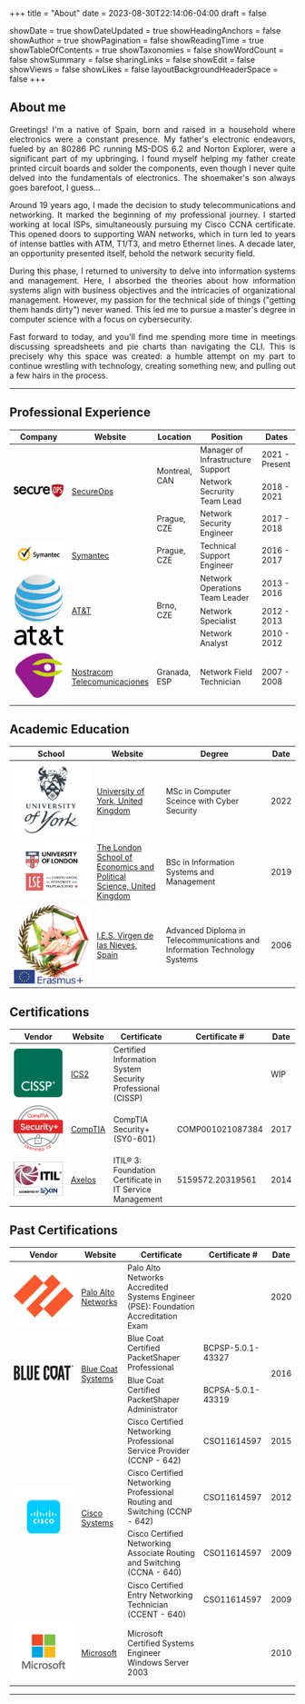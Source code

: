 +++
title = "About"
date = 2023-08-30T22:14:06-04:00
draft = false 

showDate = true
showDateUpdated = true
showHeadingAnchors = false
showAuthor = true
showPagination = false
showReadingTime = true
showTableOfContents = true
showTaxonomies = false 
showWordCount = false
showSummary = false
sharingLinks = false
showEdit = false
showViews = false
showLikes = false
layoutBackgroundHeaderSpace = false
+++
## About me
<div style="text-align: justify"> Greetings! I'm a native of Spain, born and raised in a household where electronics were a constant presence. My father's electronic endeavors, fueled by an 80286 PC running MS-DOS 6.2 and Norton Explorer, were a significant part of my upbringing. I found myself helping my father create printed circuit boards and solder the components, even though I never quite delved into the fundamentals of electronics. The shoemaker's son always goes barefoot, I guess...

Around 19 years ago, I made the decision to study telecommunications and networking. It marked the beginning of my professional journey. I started working at local ISPs, simultaneously pursuing my Cisco CCNA certificate. This opened doors to supporting WAN networks, which in turn led to years of intense battles with ATM, T1/T3, and metro Ethernet lines. A decade later, an opportunity presented itself, behold the network security field.

During this phase, I returned to university to delve into information systems and management. Here, I absorbed the theories about how information systems align with business objectives and the intricacies of organizational management. However, my passion for the technical side of things ("getting them hands dirty")  never waned. This led me to pursue a master's degree in computer science with a focus on cybersecurity.

Fast forward to today, and you'll find me spending more time in meetings discussing spreadsheets and pie charts than navigating the CLI. This is precisely why this space was created: a humble attempt on my part to continue wrestling with technology, creating something new, and pulling out a few hairs in the process.</div>

---

## Professional Experience  
<table>
    <thead>
        <tr>
            <th>Company</th>
            <th>Website</th>
             <th>Location</th>
            <th>Position</th>
            <th>Dates</th>
        </tr>
    </thead>
    <tbody>
        <tr>
            <td rowspan=4><img class="customEntitityLogo" src="sops.png"/></td>
            <td rowspan=4><a href="https://secureops.com/" target="_blank">SecureOps</a></td>
        </tr>
           <tr>
           <td rowspan=2>Montreal,<br>CAN</td>
            <td>Manager of Infrastructure Support</td>
            <td>2021 - Present</td>
        </tr>
        <tr>
            <td>Network Secrurity Team Lead</td>
            <td>2018 - 2021</td>
         </tr>
        <tr>
            <td>Prague,<br>CZE</td>
            <td>Network Security Engineer</td>
            <td>2017 - 2018</td>
        <tr>
            <td><img class="customEntitityLogo" src="symantec.png"/></td>
            <td><a href="https://www.broadcom.com/products/cybersecurity" target="_blank">Symantec</a></td>
            <td>Prague,<br>CZE</td>
            <td>Technical Support Engineer</td>
            <td>2016 - 2017</td>
        </tr>
         <tr>
            <td rowspan=4><img class="customEntitityLogo" src="att.png"/></td>
            <td rowspan=4><a href="https://www.att.com/" target="_blank">AT&T</a></td>
        </tr>
        <tr>
            <td rowspan=3>Brno,<br>CZE</td>
            <td>Network Operations Team Leader</td>
            <td>2013 - 2016</td>
        </tr>
        <tr>
            <td>Network Specialist</td>
            <td>2012 - 2013</td>
         </tr>
        <tr>
            <td>Network Analyst</td>
            <td>2010 - 2012</td>
        </tr>
           <tr>
            <td><img class="customEntitityLogo" src="nostracom.png"/></td>
            <td><a href="https://www.crunchbase.com/organization/nostracom-telecomunicaciones target="_blank">Nostracom<br>Telecomunicaciones</a></td>
            <td>Granada,<br>ESP</td>
            <td>Network Field Technician</td>
            <td>2007 - 2008</td>
        </tr> 
    </tbody>
</table>

## Academic Education
<table>
    <thead>
        <tr>
            <th>School</th>
            <th>Website</th>
            <th>Degree</th>
            <th>Date</th>
        </tr>
    </thead>
    <tbody>
        <tr>
            <td><img class="customEntitityLogo" style="background-color:transparent"  src="uoy.png"/></td>
            <td><a href="https://www.york.ac.uk/" target="_blank">University of York, United Kingdom</a></td>
            <td>MSc in Computer Sceince with Cyber Security</td>
            <td>2022</td>
        </tr>
        <tr>
            <td><img class="customEntitityLogo" style="background-color:transparent" src="uol.png"/></td>
            <td><a href="https://www.london.ac.uk" target="_blank">The London School of Economics and Political Science, United Kingdom</a></td>
            <td>BSc in Information Systems and Management</td>
            <td>2019</td>
        </tr>
        <tr>
            <td><img class="customEntitityLogo" style="background-color:transparent" src="virgen.png"/></td>
            <td><a href="https://virgendelasnieves.es/" target="_blank">I.E.S. Virgen de las Nieves, Spain</a></td>
            <td>Advanced Diploma in Telecommunications and Information Technology Systems   </td>
            <td>2006</td>
        </tr>
    </tbody>
</table>

## Certifications 

<table>
    <thead>
        <tr>
            <th>Vendor</th>
            <th>Website</th>
            <th>Certificate</th>
            <th>Certificate #</th>
            <th>Date</th>
        </tr>
    </thead>
    <tbody>
        <tr>
            <td ><img class="customEntitityLogo" style="background-color:transparent"  src="cissp.png"/></td>
            <td ><a href="https://www.isc2.org/certifications/cissp/" target="_blank">ICS2</a></td>   
           <td>Certified Information System Security Professional (CISSP)</td>
            <td></td>
            <td >WIP</td>   
        </tr>
         <tr>
            <td ><img class="customEntitityLogo" style="background-color:transparent"  src="comptia.png"/></td>
            <td ><a href="hhttps://www.comptia.org/" target="_blank">CompTIA</a></td>   
           <td>CompTIA Security+ (SY0-601)</td>
            <td>COMP001021087384</td>
            <td >2017</td>   
        </tr>
        <tr>
            <td><img class="customEntitityLogo" style="background-color:transparent"  src="itil.png"/></td>
            <td><a href="https://www.axelos.com/certifications/itil-service-management" target="_blank">Axelos</a></td>   
           <td>ITIL® 3: Foundation Certificate in IT Service Management</td>
            <td>5159572.20319561</td>
            <td >2014</td>   
        </tr>  
    </tbody>
</table>

## Past Certifications 

<table>
    <thead>
        <tr>
            <th>Vendor</th>
            <th>Website</th>
            <th>Certificate</th>
            <th>Certificate #</th>
            <th>Date</th>
        </tr>
    </thead>
    <tbody>
           <tr>
            <td ><img class="customEntitityLogo" style="background-color:transparent"  src="palo.png"/></td>
            <td ><a href="https://www.paloaltonetworks.com/ target="_blank">Palo Alto Networks</a></td>   
           <td>Palo Alto Networks Accredited Systems Engineer (PSE): Foundation Accreditation Exam</td>
            <td></td>
            <td >2020</td>   
        </tr>
      <tr>
            <td rowspan=3><img class="customEntitityLogo" style="background-color:transparent"  src="bluecoat.png"/></td>
            <td rowspan=3><a href="https://www.broadcom.com/products/cybersecurity" target="_blank">Blue Coat Systems</a></td>   
        </tr>
        <tr>
            <td>Blue Coat Certified PacketShaper Professional</td>
            <td>BCPSP-5.0.1-43327</td>
            <td rowspan=2>2016</td>   
        </tr>
        <tr>
            <td>Blue Coat Certified PacketShaper Administrator</td>
            <td>BCPSA-5.0.1-43319</td>
        </tr>
        <tr>
            <td rowspan=5><img class="customEntitityLogo" style="background-color:transparent"  src="cisco.png"/></td>
            <td rowspan=5><a href="https://www.cisco.com/" target="_blank">Cisco Systems</a></td>   
        </tr>
        <tr>
            <td>Cisco Certified Networking Professional Service Provider (CCNP - 642)</td>
            <td>CSO11614597</td>
            <td >2015</td>   
        </tr>
        <tr>
            <td>Cisco Certified Networking Professional Routing and Switching (CCNP - 642)</td>
            <td>CSO11614597</td>
            <td >2012</td>   
        </tr>
        <tr>
            <td>Cisco Certified Networking Associate Routing and Switching (CCNA - 640)</td>
            <td>CSO11614597</td>
            <td >2009</td>   
        </tr>
        <tr>    
            <td>Cisco Certified Entry Networking Technician (CCENT - 640)</td>
            <td>CSO11614597</td>
             <td>2009</td>
         </tr>
           <tr>
            <td ><img class="customEntitityLogo" style="background-color:transparent"  src="microsoft.png"/></td>
            <td ><a href="https://www.microsoft.com/" target="_blank">Microsoft</a></td>   
           <td>Microsoft Certified Systems Engineer Windows Server 2003</td>
            <td></td>
            <td >2010</td>   
        </tr>
    </tbody>
</table>

---